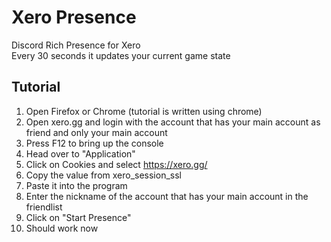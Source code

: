 # Xero Presence
Discord Rich Presence for Xero  
Every 30 seconds it updates your current game state

## Tutorial
1. Open Firefox or Chrome (tutorial is written using chrome)
2. Open xero.gg and login with the account that has your main account as friend and only your main account
3. Press F12 to bring up the console
4. Head over to "Application"
5. Click on Cookies and select https://xero.gg/
6. Copy the value from xero_session_ssl
7. Paste it into the program
8. Enter the nickname of the account that has your main account in the friendlist
9. Click on "Start Presence"
10. Should work now
